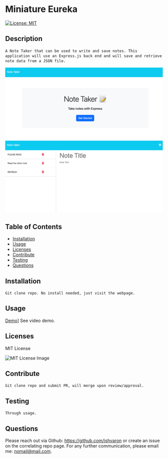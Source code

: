 # Miniature Eureka

   [![License: MIT](https://img.shields.io/badge/License-MIT-yellow.svg)](https://opensource.org/licenses/MIT) 

## Description
    
    A Note Taker that can be used to write and save notes. This application will use an Express.js back end and will save and retrieve note data from a JSON file.
![Home](public/assets/screenshots/homepage.png)
![Notes](public/assets/screenshots/notes.png)

## Table of Contents

    
- [Installation](#installation) 
- [Usage](#usage) 
- [Licenses](#licenses) 
- [Contribute](#contribute) 
- [Testing](#testing) 
- [Questions](#questions)


    
## Installation
    
    Git clone repo. No install needed, just visit the webpage.

## Usage
[Demo](https://drive.google.com/file/d/1JXlAqppxJcF6-S9_SYqDlDUyHg0tU4Z9/view)]
    See video demo.


## Licenses

    

MIT License

![MIT License Image](assets/MIT.png)

## Contribute

    Git clone repo and submit PR, will merge upon review/approval.

## Testing

    Through usage. 

## Questions
 

Please reach out via Github: https://github.com/jshvaron or create an issue on the correlating repo page. For any further communication, please email me: nomail@mail.com.

